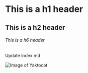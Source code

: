 # This is a h1 header
## This is a h2 header
###### This is a h6 header
Update index.md

![Image of Yaktocat](https://octodex.github.com/images/yaktocat.png)
